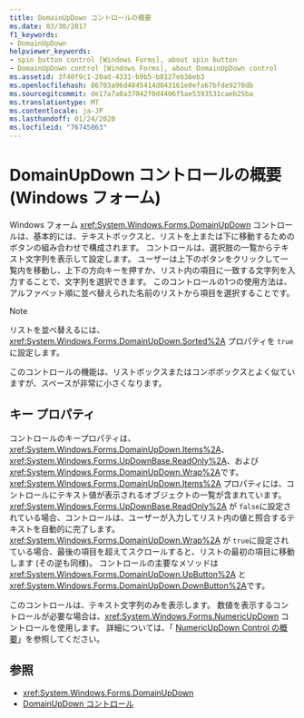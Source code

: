 ```yaml
---
title: DomainUpDown コントロールの概要
ms.date: 03/30/2017
f1_keywords:
- DomainUpDown
helpviewer_keywords:
- spin button control [Windows Forms], about spin button
- DomainUpDown control [Windows Forms], about DomainUpDown control
ms.assetid: 3f40f9c1-20ad-4331-b9b5-b0127eb36eb3
ms.openlocfilehash: 86703a96d4845414d043161e0efa67bfde9278db
ms.sourcegitcommit: de17a7a0a37042f0d4406f5ae5393531caeb25ba
ms.translationtype: MT
ms.contentlocale: ja-JP
ms.lasthandoff: 01/24/2020
ms.locfileid: "76745863"
---
```

# <a name="domainupdown-control-overview-windows-forms"></a>DomainUpDown コントロールの概要 (Windows フォーム)
Windows フォーム <xref:System.Windows.Forms.DomainUpDown> コントロールは、基本的には、テキストボックスと、リストを上または下に移動するためのボタンの組み合わせで構成されます。 コントロールは、選択肢の一覧からテキスト文字列を表示して設定します。 ユーザーは上下のボタンをクリックして一覧内を移動し、上下の方向キーを押すか、リスト内の項目に一致する文字列を入力することで、文字列を選択できます。 このコントロールの1つの使用方法は、アルファベット順に並べ替えられた名前のリストから項目を選択することです。  
  
> [!NOTE]
> リストを並べ替えるには、<xref:System.Windows.Forms.DomainUpDown.Sorted%2A> プロパティを `true`に設定します。  
  
 このコントロールの機能は、リストボックスまたはコンボボックスとよく似ていますが、スペースが非常に小さくなります。  
  
## <a name="key-properties"></a>キー プロパティ  
 コントロールのキープロパティは、<xref:System.Windows.Forms.DomainUpDown.Items%2A>、<xref:System.Windows.Forms.UpDownBase.ReadOnly%2A>、および <xref:System.Windows.Forms.DomainUpDown.Wrap%2A>です。 <xref:System.Windows.Forms.DomainUpDown.Items%2A> プロパティには、コントロールにテキスト値が表示されるオブジェクトの一覧が含まれています。 <xref:System.Windows.Forms.UpDownBase.ReadOnly%2A> が `false`に設定されている場合、コントロールは、ユーザーが入力してリスト内の値と照合するテキストを自動的に完了します。 <xref:System.Windows.Forms.DomainUpDown.Wrap%2A> が `true`に設定されている場合、最後の項目を超えてスクロールすると、リストの最初の項目に移動します (その逆も同様)。 コントロールの主要なメソッドは <xref:System.Windows.Forms.DomainUpDown.UpButton%2A> と <xref:System.Windows.Forms.DomainUpDown.DownButton%2A>です。  
  
 このコントロールは、テキスト文字列のみを表示します。 数値を表示するコントロールが必要な場合は、<xref:System.Windows.Forms.NumericUpDown> コントロールを使用します。 詳細については、「 [NumericUpDown Control の概要](numericupdown-control-overview-windows-forms.md)」を参照してください。  
  
## <a name="see-also"></a>参照

- <xref:System.Windows.Forms.DomainUpDown>
- [DomainUpDown コントロール](domainupdown-control-windows-forms.md)
